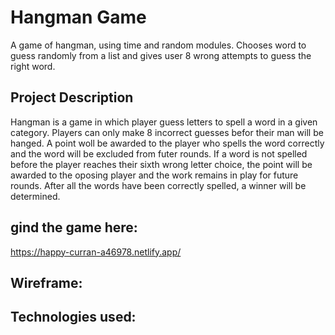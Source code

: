 
# Hangman Game 

A game of hangman, using time and random modules. Chooses word to guess randomly from a list and gives user 8 wrong attempts to guess the right word.

## Project Description

Hangman is a game in which player guess letters to spell a word in a given category. Players can only make 8 incorrect guesses befor their man will be hanged. A point woll be awarded to the player who spells the word correctly and the word will be excluded from futer rounds. If a word is not spelled before the player reaches their sixth wrong letter choice, the point will be awarded to the oposing player and the work remains in play for future rounds. After all the words have been correctly spelled, a winner will be determined.

## gind the game here:

https://happy-curran-a46978.netlify.app/

## Wireframe:


## Technologies used:
